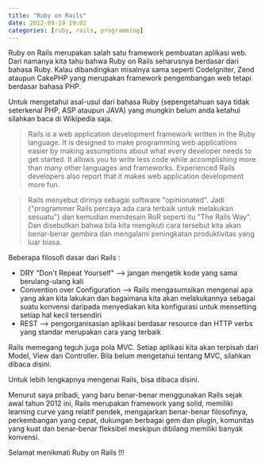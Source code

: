 ```yaml
---
title: "Ruby on Rails"
date: 2012-09-19 19:02
categories: [ruby, rails, programming]
---
```

Ruby on Rails merupakan salah satu framework pembuatan aplikasi web. Dari namanya kita tahu bahwa Ruby on Rails seharusnya berdasar dari bahasa Ruby. Kalau dibandingkan misalnya sama seperti CodeIgniter, Zend ataupun CakePHP yang merupakan framework pengembangan web tetapi berdasar bahasa PHP.
<!--more-->
Untuk mengetahui asal-usul dari bahasa Ruby (sepengetahuan saya tidak seterkenal PHP, ASP ataupun JAVA) yang mungkin belum anda ketahui silahkan baca di Wikipedia saja.

> Rails is a web application development framework written in the Ruby language. It is designed to make programming web applications easier by making assumptions about what every developer needs to get started. It allows you to write less code while accomplishing more than many other languages and frameworks. Experienced Rails developers also report that it makes web application development more fun. 

> Rails menyebut dirinya sebagai software "opinionated".  Jadi {"programmer Rails percaya ada cara terbaik untuk melakukan sesuatu"} dan kemudian mendesain RoR seperti itu "The Rails Way". Dan disebutkan bahwa bila kita mengikuti cara tersebut kita akan benar-benar gembira dan mengalami peningkatan produktivitas yang luar biasa.

Beberapa filosofi dasar dari Rails :

* DRY "Don't Repeat Yourself" --> jangan mengetik kode yang sama berulang-ulang kali
* Convention over Configuration --> Rails mengasumsikan mengenai apa yang akan kita lakukan dan bagaimana kita akan melakukannya sebagai suatu konvensi daripada menyediakan kita konfigurasi untuk mensetting setiap hal kecil tersendiri
* REST --> pengorganisasian aplikasi berdasar resource dan HTTP verbs yang standar merupakan cara yang terbaik

Rails memegang teguh juga pola MVC. Setiap aplikasi kita akan terpisah dari Model, View dan Controller. Bila belum mengetahui tentang MVC, silahkan dibaca disini.

Untuk lebih lengkapnya mengenai Rails, bisa dibaca disini.

Menurut saya pribadi, yang baru benar-benar menggunakan Rails sejak awal tahun 2012 ini, Rails merupakan framework yang solid, memiliki learning curve yang relatif pendek, mengajarkan benar-benar filosofinya, perkembangan yang cepat, dukungan berbagai gem dan plugin, komunitas yang kuat dan benar-benar fleksibel meskipun dibilang memiliki banyak konvensi.

Selamat menikmati Ruby on Rails !!! 
